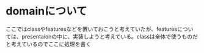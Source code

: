 # domainについて

ここではclassやfeaturesなどを置いておこうと考えていたが、featuresについては、presentaionの中に、実装しようと考えている。classは全体で使うものだと考えているのでここに処理を書く
